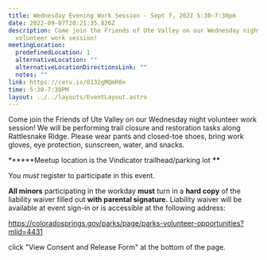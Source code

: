 ```yaml
---
title: Wednesday Evening Work Session - Sept 7, 2022 5:30-7:30pm
date: 2022-09-07T20:21:35.826Z
description: Come join the Friends of Ute Valley on our Wednesday night
  volunteer work session!
meetingLocation:
  predefinedLocation: 1
  alternativeLocation: ""
  alternativeLocationDirectionsLink: ""
  notes: ""
link: https://cerv.is/0132gMQmR0x
time: 5:30-7:30PM
layout: ../../layouts/EventLayout.astro
---
```

Come join the Friends of Ute Valley on our Wednesday night volunteer work session! We will be performing trail closure and restoration tasks along Rattlesnake Ridge. Please wear pants and closed-toe shoes, bring work gloves, eye protection, sunscreen, water, and snacks.



**\*\***Meetup location is the Vindicator trailhead/parking lot **\*\***

You *must* register to participate in this event.

**All minors** participating in the workday **must** turn in a **hard copy** of the liability waiver filled out **with parental signature.** Liability waiver will be available at event sign-in or is accessible at the following address:

<https://coloradosprings.gov/parks/page/parks-volunteer-opportunities?mlid=4431>

click "View Consent and Release Form" at the bottom of the page.